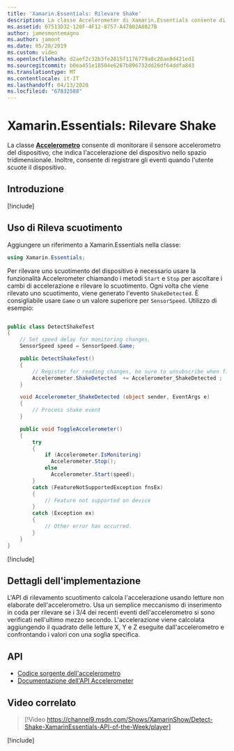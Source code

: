 ```yaml
---
title: 'Xamarin.Essentials: Rilevare Shake'
description: La classe Accelerometer di Xamarin.Essentials consente di rilevare uno scuotimento del dispositivo.
ms.assetid: 07513D32-120F-4F12-8757-A47802A8027B
author: jamesmontemagno
ms.author: jamont
ms.date: 05/28/2019
ms.custom: video
ms.openlocfilehash: d2aef2c32b3fe2815f1176779a8c28ae8d421ed1
ms.sourcegitcommit: b0ea451e18504e6267b896732dd26df64ddfa843
ms.translationtype: MT
ms.contentlocale: it-IT
ms.lasthandoff: 04/13/2020
ms.locfileid: "67832588"
---
```

# <a name="xamarinessentials-detect-shake"></a>Xamarin.Essentials: Rilevare Shake

La classe **[Accelerometro](accelerometer.md)** consente di monitorare il sensore accelerometro del dispositivo, che indica l'accelerazione del dispositivo nello spazio tridimensionale. Inoltre, consente di registrare gli eventi quando l'utente scuote il dispositivo.

## <a name="get-started"></a>Introduzione

[!include[](~/essentials/includes/get-started.md)]

## <a name="using-detect-shake"></a>Uso di Rileva scuotimento

Aggiungere un riferimento a Xamarin.Essentials nella classe:

```csharp
using Xamarin.Essentials;
```

Per rilevare uno scuotimento del dispositivo è necessario usare la funzionalità Accelerometer chiamando i metodi `Start` e `Stop` per ascoltare i cambi di accelerazione e rilevare lo scuotimento. Ogni volta che viene rilevato uno scuotimento, viene generato l'evento `ShakeDetected`. È consigliabile usare `Game` o un valore superiore per `SensorSpeed`. Utilizzo di esempio:

```csharp

public class DetectShakeTest
{
    // Set speed delay for monitoring changes.
    SensorSpeed speed = SensorSpeed.Game;

    public DetectShakeTest()
    {
        // Register for reading changes, be sure to unsubscribe when finished
        Accelerometer.ShakeDetected  += Accelerometer_ShakeDetected ;
    }

    void Accelerometer_ShakeDetected (object sender, EventArgs e)
    {
        // Process shake event
    }

    public void ToggleAccelerometer()
    {
        try
        {
            if (Accelerometer.IsMonitoring)
              Accelerometer.Stop();
            else
              Accelerometer.Start(speed);
        }
        catch (FeatureNotSupportedException fnsEx)
        {
            // Feature not supported on device
        }
        catch (Exception ex)
        {
            // Other error has occurred.
        }
    }
}
```

[!include[](~/essentials/includes/sensor-speed.md)]

## <a name="implementation-details"></a>Dettagli dell'implementazione

L'API di rilevamento scuotimento calcola l'accelerazione usando letture non elaborate dell'accelerometro. Usa un semplice meccanismo di inserimento in coda per rilevare se i 3/4 dei recenti eventi dell'accelerometro si sono verificati nell'ultimo mezzo secondo. L'accelerazione viene calcolata aggiungendo il quadrato delle letture X, Y e Z eseguite dall'accelerometro e confrontando i valori con una soglia specifica.

## <a name="api"></a>API

- [Codice sorgente dell'accelerometro](https://github.com/xamarin/Essentials/tree/master/Xamarin.Essentials/Accelerometer)
- [Documentazione dell'API Accelerometer](xref:Xamarin.Essentials.Accelerometer)

## <a name="related-video"></a>Video correlato

> [!Video https://channel9.msdn.com/Shows/XamarinShow/Detect-Shake-XamarinEssentials-API-of-the-Week/player]

[!include[](~/essentials/includes/xamarin-show-essentials.md)]
